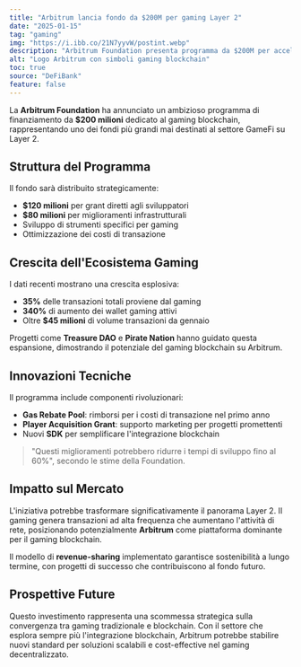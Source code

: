 ```yaml
---
title: "Arbitrum lancia fondo da $200M per gaming Layer 2"
date: "2025-01-15"
tag: "gaming"
img: "https://i.ibb.co/21N7yyvW/postint.webp"
description: "Arbitrum Foundation presenta programma da $200M per accelerare gaming blockchain"
alt: "Logo Arbitrum con simboli gaming blockchain"
toc: true
source: "DeFiBank"
feature: false
---
```


La **Arbitrum Foundation** ha annunciato un ambizioso programma di finanziamento da **$200 milioni** dedicato al gaming blockchain, rappresentando uno dei fondi più grandi mai destinati al settore GameFi su Layer 2.

## Struttura del Programma

Il fondo sarà distribuito strategicamente:

- **$120 milioni** per grant diretti agli sviluppatori
- **$80 milioni** per miglioramenti infrastrutturali
- Sviluppo di strumenti specifici per gaming
- Ottimizzazione dei costi di transazione

## Crescita dell'Ecosistema Gaming

I dati recenti mostrano una crescita esplosiva:

- **35%** delle transazioni totali proviene dal gaming
- **340%** di aumento dei wallet gaming attivi
- Oltre **$45 milioni** di volume transazioni da gennaio

Progetti come **Treasure DAO** e **Pirate Nation** hanno guidato questa espansione, dimostrando il potenziale del gaming blockchain su Arbitrum.

## Innovazioni Tecniche

Il programma include componenti rivoluzionari:

- **Gas Rebate Pool**: rimborsi per i costi di transazione nel primo anno
- **Player Acquisition Grant**: supporto marketing per progetti promettenti
- Nuovi **SDK** per semplificare l'integrazione blockchain

> "Questi miglioramenti potrebbero ridurre i tempi di sviluppo fino al 60%", secondo le stime della Foundation.

## Impatto sul Mercato

L'iniziativa potrebbe trasformare significativamente il panorama Layer 2. Il gaming genera transazioni ad alta frequenza che aumentano l'attività di rete, posizionando potenzialmente **Arbitrum** come piattaforma dominante per il gaming blockchain.

Il modello di **revenue-sharing** implementato garantisce sostenibilità a lungo termine, con progetti di successo che contribuiscono al fondo futuro.

## Prospettive Future

Questo investimento rappresenta una scommessa strategica sulla convergenza tra gaming tradizionale e blockchain. Con il settore che esplora sempre più l'integrazione blockchain, Arbitrum potrebbe stabilire nuovi standard per soluzioni scalabili e cost-effective nel gaming decentralizzato.